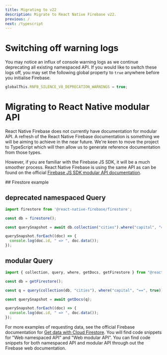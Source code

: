 ```yaml
---
title: Migrating to v22
description: Migrate to React Native Firebase v22.
previous: /
next: /typescript
---
```


# Switching off warning logs

You may notice an influx of console warning logs as we continue deprecating all existing namespaced API. If you would like to switch these logs off, you may set the following global property to `true` anywhere before you initialise Firebase.

```js
globalThis.RNFB_SILENCE_V8_DEPRECATION_WARNINGS = true;
```

# Migrating to React Native modular API

React Native Firebase does not currently have documentation for  modular API. A refresh of the React Native Firebase documentation is something we will be aiming to achieve in the near future. We're keen to move the project to TypeScript which will then allow us to generate reference documentation from those types.

However, if you are familiar with the Firebase JS SDK, it will be a much smoother process. React Native Firebase is using the same API as can be found on the official [Firebase JS SDK modular API documentation](https://firebase.google.com/docs/reference/js).

## Firestore example

## deprecated namespaced Query

```js
import firestore from '@react-native-firebase/firestore';

const db = firestore();

const querySnapshot = await db.collection("cities").where("capital", "==", true).get();

querySnapshot.forEach((doc) => {
  console.log(doc.id, " => ", doc.data());
});
```

## modular Query

```js
import { collection, query, where, getDocs, getFirestore } from "@react-native-firebase/firestore";

const db = getFirestore();

const q = query(collection(db, "cities"), where("capital", "==", true));

const querySnapshot = await getDocs(q);

querySnapshot.forEach((doc) => {
  console.log(doc.id, " => ", doc.data());
});
```

For more examples of requesting data, see the official Firebase documentation for [Get data with Cloud Firestore](https://firebase.google.com/docs/firestore/query-data/get-data). You will find code snippets for "Web namespaced API" and "Web modular API". You can find code snippets for both namespaced API and modular API through out the Firebase web documentation.
